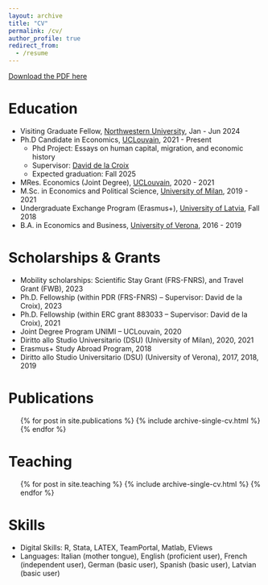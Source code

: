 ```yaml
---
layout: archive
title: "CV"
permalink: /cv/
author_profile: true
redirect_from:
  - /resume
---
```


[Download the PDF here](_pages/AcademicCV_Chiara_08.2024.pdf)

Education
======
* Visiting Graduate Fellow, [Northwestern University](https://economics.northwestern.edu/people/faculty/visitors.html#Z), Jan - Jun 2024
* Ph.D Candidate in Economics, [UCLouvain](https://uclouvain.be/en/faculties/espo/esl/ph-d-esl.html), 2021 - Present
    * Phd Project: Essays on human capital, migration, and economic history
    * Supervisor: [David de la Croix](https://perso.uclouvain.be/david.delacroix/)
    * Expected graduation: Fall 2025
* MRes. Economics (Joint Degree), [UCLouvain](https://uclouvain.be/en/faculties/espo/esl/research-master-in-economics-120.html), 2020 - 2021
* M.Sc. in Economics and Political Science, [University of Milan](https://www.unimi.it/en), 2019 - 2021
* Undergraduate Exchange Program (Erasmus+), [University of Latvia](https://www.lu.lv/en/), Fall 2018
* B.A. in Economics and Business, [University of Verona](https://www.univr.it/home), 2016 - 2019

Scholarships & Grants
======
* Mobility scholarships: Scientific Stay Grant (FRS-FNRS), and Travel Grant (FWB), 2023
* Ph.D. Fellowship (within PDR (FRS-FNRS) – Supervisor: David de la Croix), 2023
* Ph.D. Fellowship (within ERC grant 883033 – Supervisor: David de la Croix), 2021
* Joint Degree Program UNIMI – UCLouvain, 2020
* Diritto allo Studio Universitario (DSU) (University of Milan), 2020, 2021
* Erasmus+ Study Abroad Program, 2018
* Diritto allo Studio Universitario (DSU) (University of Verona), 2017, 2018, 2019 

Publications
======
  <ul>{% for post in site.publications %}
    {% include archive-single-cv.html %}
  {% endfor %}</ul>
  
 
Teaching
======
  <ul>{% for post in site.teaching %}
    {% include archive-single-cv.html %}
  {% endfor %}</ul>

Skills
======
* Digital Skills: R, Stata, LATEX, TeamPortal, Matlab, EViews
* Languages: Italian (mother tongue), English (proficient user), French (independent user), German (basic
user), Spanish (basic user), Latvian (basic user)
